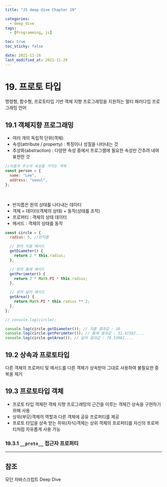 ```yaml
---
title: "JS deep dive Chapter 19"

categories:
  - deep_dive
tags:
  - [Programming, js]

toc: true
toc_sticky: false

date: 2021-11-16
last_modified_at: 2021-11-29
---
```


<div style="margin-bottom:41px"></div>

# 19. 프로토 타입

명령형, 함수형, 프로토타입 기반 객체 지향 프로그래밍을 지원하는 멀티 패러다임 프로그래밍 언어

## 19.1 객체지향 프로그래밍

- 여러 개의 독립적 단위(객체)
- 속성(attribute / property) : 특징이나 성질을 나타내는 것
- 추상화(abstraction) : 다양한 속성 중에서 프로그램에 필요한 속성만 간추려 내여 표현한 것

```javascript
//이름과 주소의 속성을 가지는 객체
const person = {
  name: "Lee",
  address: "seoul",
};
```

<br />

- 반지름은 원의 상태를 나타내는 데이터
- 객체 = 데이터(객체의 상태) + 동작(상태를 조작)
- 프로퍼티 : 객체의 상태 데이터
- 메서드 : 객체의 상태를 동작

```javascript
const circle = {
  radius: 5, //반지름

  // 원의 지름 메서드
  getDiameter() {
    return 2 * this.radius;
  },

  // 원의 둘레 메서드
  getPerimeter() {
    return 2 * Math.PI * this.radius;
  },

  // 원의 넓이 메서드
  getArea() {
    return Math.PI * this.radius ** 2;
  },
};

// console.log(circle);

console.log(circle.getDiameter()); // 지름 결과값 : 10
console.log(circle.getPerimeter()); // 둘레 결과값 : 31.41592....
console.log(circle.getArea()); // 넓의 결과값 : 78.53981....
```

## 19.2 상속과 프로토타입

다른 객체의 프로퍼티 및 메서드를 다른 객체가 상속받아 그대로 사용하여 불필요한 중복을 제거

## 19.3 프로토타입 객체

- 프로토 타입 객체란 객체 지향 프로그래밍의 근간을 이루는 객체간 상속을 구현하기 위해 사용
- 상위(부모)객체의 역할과 다른 객체에 공유 프로퍼티를 제공
- 프로토 타입을 상속 받는 하위(자식)객체는 상위 객체의 프로퍼티를 자신의 프로퍼티처럼 자유롭게 사용 가능

### 19.3.1 `__proto__` 접근자 프로퍼티

<!--

## 19.4 리터럴 표기법에 의해 생성된 객체의 생성자 함수와 프로토타입

## 19.5 프로토타입의 생성 시점

## 19.6 객체 생성 방식과 프로토타입의 결정

## 19.7 프로토타입 체인

## 19.8 오버라이딩과 프로퍼티 섀도잉

## 19.9 프로토타입의 교체

## 19.10 instanceof 연산자

## 19.11 직접 상속

## 19.12 정적 프로퍼티/메서드

## 19.13 프로퍼티 존재 확인

## 19.프로퍼티 열거 -->

---

## 참조

모던 자바스크립트 Deep Dive
